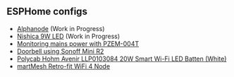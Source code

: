 ## ESPHome configs 

- [Alphanode](alpha-node-1.md) (Work in Progress)
- [Nishica 9W LED](nishica-b22-9-watt.md) (Work in Progress)
- [Monitoring mains power with PZEM-004T](pzem-004t-v3.md)
- [Doorbell using Sonoff Mini R2](sonoff-mini-r2-doorbell.md)
- [Polycab Hohm Avenir LLP0103084 20W Smart Wi-Fi LED Batten (White)](polycab-hohm-avenir-llp0103084-20w-smart-wi-fi-led-batten-white.md)
- [martMesh Retro-fit WiFi 4 Node ](smartmesh-4.md)
